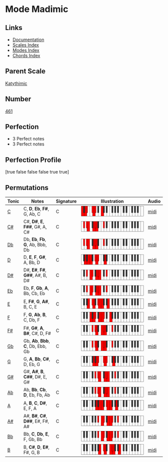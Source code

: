 # Mode Madimic

## Links

- [Documentation](index.md)
- [Scales Index](Scales.md)
- [Modes Index](Modes.md)
- [Chords Index](Chords.md)

## Parent Scale

[Katythimic](ScaleKatythimic.md)

## Number

[461](https://ianring.com/musictheory/scales/461)

## Perfection

- 3 Perfect notes
- 3 Perfect notes

## Perfection Profile

[true false false false true true]

## Permutations

| Tonic | Notes | Signature | Illustration | Audio |
|-------|-------|-----------|--------------|-------|
| [C](ModeCNaturalMadimic.md) | C, **D**, **Eb**, **F#**, G, Ab, C | C | ![CNaturalMadimic](ModeCNaturalMadimic.png) | [midi](https://github.com/edipermadi/music/blob/main/docs/ModeCNaturalMadimic.mid?raw=true) |
| [C#](ModeCSharpMadimic.md) | C#, **D#**, **E**, **F##**, G#, A, C# | C | ![CSharpMadimic](ModeCSharpMadimic.png) | [midi](https://github.com/edipermadi/music/blob/main/docs/ModeCSharpMadimic.mid?raw=true) |
| [Db](ModeDFlatMadimic.md) | Db, **Eb**, **Fb**, **G**, Ab, Bbb, Db | C | ![DFlatMadimic](ModeDFlatMadimic.png) | [midi](https://github.com/edipermadi/music/blob/main/docs/ModeDFlatMadimic.mid?raw=true) |
| [D](ModeDNaturalMadimic.md) | D, **E**, **F**, **G#**, A, Bb, D | C | ![DNaturalMadimic](ModeDNaturalMadimic.png) | [midi](https://github.com/edipermadi/music/blob/main/docs/ModeDNaturalMadimic.mid?raw=true) |
| [D#](ModeDSharpMadimic.md) | D#, **E#**, **F#**, **G##**, A#, B, D# | C | ![DSharpMadimic](ModeDSharpMadimic.png) | [midi](https://github.com/edipermadi/music/blob/main/docs/ModeDSharpMadimic.mid?raw=true) |
| [Eb](ModeEFlatMadimic.md) | Eb, **F**, **Gb**, **A**, Bb, Cb, Eb | C | ![EFlatMadimic](ModeEFlatMadimic.png) | [midi](https://github.com/edipermadi/music/blob/main/docs/ModeEFlatMadimic.mid?raw=true) |
| [E](ModeENaturalMadimic.md) | E, **F#**, **G**, **A#**, B, C, E | C | ![ENaturalMadimic](ModeENaturalMadimic.png) | [midi](https://github.com/edipermadi/music/blob/main/docs/ModeENaturalMadimic.mid?raw=true) |
| [F](ModeFNaturalMadimic.md) | F, **G**, **Ab**, **B**, C, Db, F | C | ![FNaturalMadimic](ModeFNaturalMadimic.png) | [midi](https://github.com/edipermadi/music/blob/main/docs/ModeFNaturalMadimic.mid?raw=true) |
| [F#](ModeFSharpMadimic.md) | F#, **G#**, **A**, **B#**, C#, D, F# | C | ![FSharpMadimic](ModeFSharpMadimic.png) | [midi](https://github.com/edipermadi/music/blob/main/docs/ModeFSharpMadimic.mid?raw=true) |
| [Gb](ModeGFlatMadimic.md) | Gb, **Ab**, **Bbb**, **C**, Db, Ebb, Gb | C | ![GFlatMadimic](ModeGFlatMadimic.png) | [midi](https://github.com/edipermadi/music/blob/main/docs/ModeGFlatMadimic.mid?raw=true) |
| [G](ModeGNaturalMadimic.md) | G, **A**, **Bb**, **C#**, D, Eb, G | C | ![GNaturalMadimic](ModeGNaturalMadimic.png) | [midi](https://github.com/edipermadi/music/blob/main/docs/ModeGNaturalMadimic.mid?raw=true) |
| [G#](ModeGSharpMadimic.md) | G#, **A#**, **B**, **C##**, D#, E, G# | C | ![GSharpMadimic](ModeGSharpMadimic.png) | [midi](https://github.com/edipermadi/music/blob/main/docs/ModeGSharpMadimic.mid?raw=true) |
| [Ab](ModeAFlatMadimic.md) | Ab, **Bb**, **Cb**, **D**, Eb, Fb, Ab | C | ![AFlatMadimic](ModeAFlatMadimic.png) | [midi](https://github.com/edipermadi/music/blob/main/docs/ModeAFlatMadimic.mid?raw=true) |
| [A](ModeANaturalMadimic.md) | A, **B**, **C**, **D#**, E, F, A | C | ![ANaturalMadimic](ModeANaturalMadimic.png) | [midi](https://github.com/edipermadi/music/blob/main/docs/ModeANaturalMadimic.mid?raw=true) |
| [A#](ModeASharpMadimic.md) | A#, **B#**, **C#**, **D##**, E#, F#, A# | C | ![ASharpMadimic](ModeASharpMadimic.png) | [midi](https://github.com/edipermadi/music/blob/main/docs/ModeASharpMadimic.mid?raw=true) |
| [Bb](ModeBFlatMadimic.md) | Bb, **C**, **Db**, **E**, F, Gb, Bb | C | ![BFlatMadimic](ModeBFlatMadimic.png) | [midi](https://github.com/edipermadi/music/blob/main/docs/ModeBFlatMadimic.mid?raw=true) |
| [B](ModeBNaturalMadimic.md) | B, **C#**, **D**, **E#**, F#, G, B | C | ![BNaturalMadimic](ModeBNaturalMadimic.png) | [midi](https://github.com/edipermadi/music/blob/main/docs/ModeBNaturalMadimic.mid?raw=true) |
